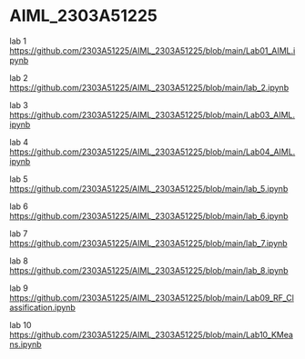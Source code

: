 # AIML_2303A51225
lab 1 https://github.com/2303A51225/AIML_2303A51225/blob/main/Lab01_AIML.ipynb

 lab 2 https://github.com/2303A51225/AIML_2303A51225/blob/main/lab_2.ipynb

 lab 3 https://github.com/2303A51225/AIML_2303A51225/blob/main/Lab03_AIML.ipynb

 lab 4 https://github.com/2303A51225/AIML_2303A51225/blob/main/Lab04_AIML.ipynb

lab 5  https://github.com/2303A51225/AIML_2303A51225/blob/main/lab_5.ipynb

lab 6 https://github.com/2303A51225/AIML_2303A51225/blob/main/lab_6.ipynb

lab 7 https://github.com/2303A51225/AIML_2303A51225/blob/main/lab_7.ipynb

lab 8 https://github.com/2303A51225/AIML_2303A51225/blob/main/lab_8.ipynb

lab 9 https://github.com/2303A51225/AIML_2303A51225/blob/main/Lab09_RF_Classification.ipynb

lab 10 https://github.com/2303A51225/AIML_2303A51225/blob/main/Lab10_KMeans.ipynb

